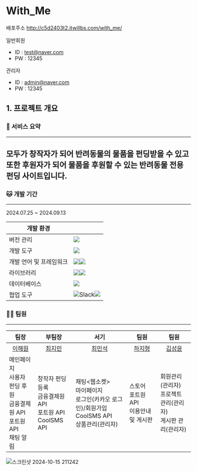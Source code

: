 # With_Me



배포주소
http://c5d2403t2.itwillbs.com/with_me/

일반회원
- ID : test@naver.com
- PW : 12345
  
관리자
- ID : admin@naver.com
- PW : 12345

## 1. 프로젝트 개요

### 🐶 서비스 요약
--------------------
모두가 창작자가 되어 반려동물의 물품을 펀딩받을 수 있고 또한 후원자가 되어 물품을 후원할 수 있는 반려동물 전용 펀딩 사이트입니다.
- 

### 🐱 개발 기간
------------------
2024.07.25 ~ 2024.09.13

|개발 환경||
|------|---|
|버전 관리|<img src="https://img.shields.io/badge/GitHub-181717?style=flat-square&logo=GitHub&logoColor=white"/>|
|개발 도구|<img src="https://img.shields.io/badge/Eclipse-2C2255?style=for-the-badge&logo=Eclipse%20IDE&logoColor=white">|
|개발 언어 및 프레임워크|<img src="https://img.shields.io/badge/java-007396?style=flat-square&logo=java&logoColor=white"/><img src="https://img.shields.io/badge/Spring-6DB33F?style=flat-square&logo=Spring&logoColor=white"/>|
|라이브러리|<img src="https://img.shields.io/badge/jQuery-0769AD?style=flat-square&logo=jQuery&logoColor=white"/><img src="https://img.shields.io/badge/MyBatis-000000?style=for-the-badge&logo=MyBatis&logoColor=white">|
|데이터베이스|<img src="https://img.shields.io/badge/MySQL-4479A1?style=flat-square&logo=MySQL&logoColor=white"/>|
|협업 도구|<img alt="Slack" src="https://img.shields.io/badge/Slack-4A154B?style=for-the-badge&logo=slack&logoColor=white" /><img src="https://img.shields.io/badge/Google%20Sheets-34A853?style=for-the-badge&logo=google-sheets&logoColor=white"/>|

### 👨‍💻 팀원
----------------
|팀장|부팀장|서기|팀원|팀원|
|------|---|---|---|---|
|<div align="center">[이해원](https://github.com/mentoswon)</div>|<div align="center">[최지민](https://github.com/codeJimin)</div>|<div align="center">[최민석](https://github.com/CHOIMINSEOK-KORR)</div>|<div align="center">[하지형](https://github.com/morehaji)</div>|<div align="center">[김성윤](https://github.com/Seong-yun-Kim)</div>|
|메인페이지<br>사용자 펀딩 후원<br>금융결제원 API<br>포트원 API<br>채팅 알림|창작자 펀딩 등록<br>금융결제원 API<br>포트원 API<br>CoolSMS API|채팅<웹소켓><br>마이페이지<br>로그인(카카오 로그인)/회원가입<br>CoolSMS API<br>상품관리(관리자)|스토어<br>포트원 API<br>이용안내 및 게시판|회원관리(관리자)<br>프로젝트 관리(관리자)<br>게시판 관리(관리자)|

![스크린샷 2024-10-15 211242](https://github.com/user-attachments/assets/7ef335e7-8945-49d2-bed0-0568e44bcba4)

